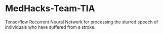 # MedHacks-Team-TIA
Tensorflow Recurrent Neural Network for processing the slurred speech of individuals who have suffered from a stroke.
